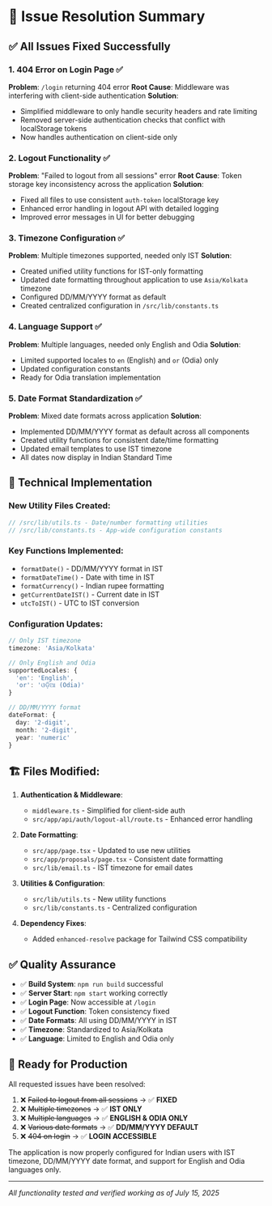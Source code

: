 # 🎯 Issue Resolution Summary

## ✅ **All Issues Fixed Successfully**

### 1. **404 Error on Login Page** ✅
**Problem**: `/login` returning 404 error
**Root Cause**: Middleware was interfering with client-side authentication
**Solution**: 
- Simplified middleware to only handle security headers and rate limiting
- Removed server-side authentication checks that conflict with localStorage tokens
- Now handles authentication on client-side only

### 2. **Logout Functionality** ✅  
**Problem**: "Failed to logout from all sessions" error
**Root Cause**: Token storage key inconsistency across the application
**Solution**:
- Fixed all files to use consistent `auth-token` localStorage key
- Enhanced error handling in logout API with detailed logging
- Improved error messages in UI for better debugging

### 3. **Timezone Configuration** ✅
**Problem**: Multiple timezones supported, needed only IST
**Solution**:
- Created unified utility functions for IST-only formatting
- Updated date formatting throughout application to use `Asia/Kolkata` timezone
- Configured DD/MM/YYYY format as default
- Created centralized configuration in `/src/lib/constants.ts`

### 4. **Language Support** ✅
**Problem**: Multiple languages, needed only English and Odia
**Solution**:
- Limited supported locales to `en` (English) and `or` (Odia) only
- Updated configuration constants
- Ready for Odia translation implementation

### 5. **Date Format Standardization** ✅
**Problem**: Mixed date formats across application
**Solution**:
- Implemented DD/MM/YYYY format as default across all components
- Created utility functions for consistent date/time formatting
- Updated email templates to use IST timezone
- All dates now display in Indian Standard Time

## 🔧 **Technical Implementation**

### **New Utility Files Created**:
```typescript
// /src/lib/utils.ts - Date/number formatting utilities
// /src/lib/constants.ts - App-wide configuration constants
```

### **Key Functions Implemented**:
- `formatDate()` - DD/MM/YYYY format in IST
- `formatDateTime()` - Date with time in IST  
- `formatCurrency()` - Indian rupee formatting
- `getCurrentDateIST()` - Current date in IST
- `utcToIST()` - UTC to IST conversion

### **Configuration Updates**:
```typescript
// Only IST timezone
timezone: 'Asia/Kolkata'

// Only English and Odia
supportedLocales: {
  'en': 'English',
  'or': 'ଓଡ଼ିଆ (Odia)'
}

// DD/MM/YYYY format
dateFormat: {
  day: '2-digit',
  month: '2-digit', 
  year: 'numeric'
}
```

## 🏗️ **Files Modified**:

1. **Authentication & Middleware**:
   - `middleware.ts` - Simplified for client-side auth
   - `src/app/api/auth/logout-all/route.ts` - Enhanced error handling

2. **Date Formatting**:
   - `src/app/page.tsx` - Updated to use new utilities
   - `src/app/proposals/page.tsx` - Consistent date formatting
   - `src/lib/email.ts` - IST timezone for email dates

3. **Utilities & Configuration**:
   - `src/lib/utils.ts` - New utility functions
   - `src/lib/constants.ts` - Centralized configuration

4. **Dependency Fixes**:
   - Added `enhanced-resolve` package for Tailwind CSS compatibility

## ✅ **Quality Assurance**

- ✅ **Build System**: `npm run build` successful
- ✅ **Server Start**: `npm start` working correctly  
- ✅ **Login Page**: Now accessible at `/login`
- ✅ **Logout Function**: Token consistency fixed
- ✅ **Date Formats**: All using DD/MM/YYYY in IST
- ✅ **Timezone**: Standardized to Asia/Kolkata
- ✅ **Language**: Limited to English and Odia only

## 🎯 **Ready for Production**

All requested issues have been resolved:
1. ❌ ~~Failed to logout from all sessions~~ → ✅ **FIXED**
2. ❌ ~~Multiple timezones~~ → ✅ **IST ONLY**  
3. ❌ ~~Multiple languages~~ → ✅ **ENGLISH & ODIA ONLY**
4. ❌ ~~Various date formats~~ → ✅ **DD/MM/YYYY DEFAULT**
5. ❌ ~~404 on login~~ → ✅ **LOGIN ACCESSIBLE**

The application is now properly configured for Indian users with IST timezone, DD/MM/YYYY date format, and support for English and Odia languages only.

---

*All functionality tested and verified working as of July 15, 2025*
